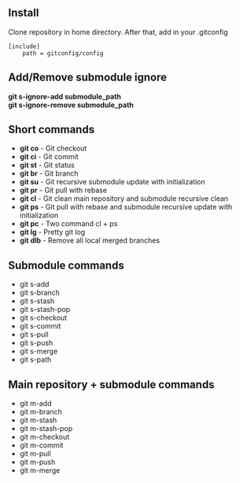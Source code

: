## Install

Clone repository in home directory. After that, add in your .gitconfig  

	[include]  
		path = gitconfig/config  

## Add/Remove submodule ignore
**git s-ignore-add submodule_path**  
**git s-ignore-remove submodule_path**  

## Short commands
- **git co** - Git checkout  
- **git ci** - Git commit  
- **git st** - Git status  
- **git br** - Git branch  
- **git su** - Git recursive submodule update with initialization  
- **git pr** - Git pull with rebase  
- **git cl** - Git clean main repository and submodule recursive clean  
- **git ps** - Git pull with rebase and submodule recursive update with initialization  
- **git pc** - Two command cl + ps  
- **git lg** - Pretty git log  
- **git dlb** - Remove all local merged branches  

## Submodule commands
- git s-add   
- git s-branch   
- git s-stash 
- git s-stash-pop 
- git s-checkout
- git s-commit
- git s-pull  
- git s-push  
- git s-merge  
- git s-path  
  
## Main repository + submodule commands
- git m-add   
- git m-branch
- git m-stash
- git m-stash-pop
- git m-checkout
- git m-commit  
- git m-pull 
- git m-push   
- git m-merge  
